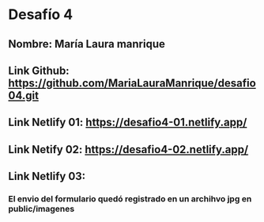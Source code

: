 # Desafío 4
## Nombre: María Laura manrique
## Link Github: https://github.com/MariaLauraManrique/desafio04.git
## Link Netlify 01: https://desafio4-01.netlify.app/
## Link Netify 02: https://desafio4-02.netlify.app/
## Link Netlify 03: 
### El envio del formulario quedó registrado en un archihvo jpg en public/imagenes
